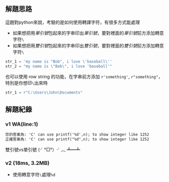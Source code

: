 ## 解題思路

這題對python來說，考驗的是如何使用轉譯字符，有很多方式能處理

- 如果想把用*單引號*包起來的字串印出*單引號*，要對裡面的*單引號*前方添加轉意字符`\`
- 如果想把用*雙引號*包起來的字串印出*雙引號*，要對裡面的*雙引號*前方添加轉意字符`\`

```py
str_1 = 'my name is "Bob", i love \'baseball\''
str_2 = "my name is \"Bob\", i love 'baseball'"
```
也可以使用 row string 的功能，在字串前方添加 `r'something'`, `r"something"`，特別是你想印`\`出來時

```py
str_1 = r"C:\Users\John\Documents"
```


## 解題紀錄
### v1 	WA(line:1)
```txt
您的答案為: 'C' can use printf('%d',n); to show integer like 1252
正確答案為: 'C' can use printf("%d",n); to show integer like 1252
```
雙引號vs單引號 (╯°□°）╯︵ ┻━┻

### v2 (18ms, 3.2MB)
- 使用轉意字符`\`處理`%d`